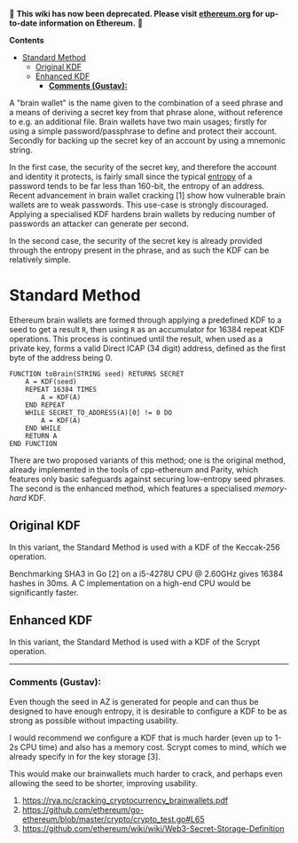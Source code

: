 <!-- START doctoc generated TOC please keep comment here to allow auto update -->
<!-- DON'T EDIT THIS SECTION, INSTEAD RE-RUN doctoc TO UPDATE -->

 
:stop_sign: **This wiki has now been deprecated. Please visit [ethereum.org](https://ethereum.org) for up-to-date information on Ethereum.** :stop_sign: 



**Contents**

- [Standard Method](#standard-method)
  - [Original KDF](#original-kdf)
  - [Enhanced KDF](#enhanced-kdf)
    - [**Comments (Gustav):**](#comments-gustav)

<!-- END doctoc generated TOC please keep comment here to allow auto update -->

A "brain wallet" is the name given to the combination of a seed phrase and a means of deriving a secret key from that phrase alone, without reference to e.g. an additional file. Brain wallets have two main usages; firstly for using a simple password/passphrase to define and protect their account. Secondly for backing up the secret key of an account by using a mnemonic string.

In the first case, the security of the secret key, and therefore the account and identity it protects, is fairly small since the typical [entropy](https://xkcd.com/936/) of a password tends to be far less than 160-bit, the entropy of an address. Recent advancement in brain wallet cracking [1] show how vulnerable brain wallets are to weak passwords. This use-case is strongly discouraged. Applying a specialised KDF hardens brain wallets by reducing number of passwords an attacker can generate per second.

In the second case, the security of the secret key is already provided through the entropy present in the phrase, and as such the KDF can be relatively simple.

# Standard Method

Ethereum brain wallets are formed through applying a predefined KDF to a seed to get a result `R`, then using `R` as an accumulator for 16384 repeat KDF operations. This process is continued until the result, when used as a private key, forms a valid Direct ICAP (34 digit) address, defined as the first byte of the address being 0.

```
FUNCTION toBrain(STRING seed) RETURNS SECRET
	A = KDF(seed)
	REPEAT 16384 TIMES
		A = KDF(A)
	END REPEAT
	WHILE SECRET_TO_ADDRESS(A)[0] != 0 DO
		A = KDF(A)
	END WHILE
	RETURN A
END FUNCTION
```

There are two proposed variants of this method; one is the original method, already implemented in the tools of cpp-ethereum and Parity, which features only basic safeguards against securing low-entropy seed phrases. The second is the enhanced method, which features a specialised _memory-hard_ KDF.

## Original KDF

In this variant, the Standard Method is used with a KDF of the Keccak-256 operation.

Benchmarking SHA3 in Go [2] on a i5-4278U CPU @ 2.60GHz gives 16384 hashes in 30ms. A C implementation on a high-end CPU would be significantly faster.


## Enhanced KDF

In this variant, the Standard Method is used with a KDF of the Scrypt operation.

---

### **Comments (Gustav):**

Even though the seed in AZ is generated for people and can thus be designed to have enough entropy, it is desirable to configure a KDF to be as strong as possible without impacting usability.

I would recommend we configure a KDF that is much harder (even up to 1-2s CPU time) and also has a memory cost. Scrypt comes to mind, which we already specify in for the key storage [3].

This would make our brainwallets much harder to crack, and perhaps even allowing the seed to be shorter, improving usability.

1. https://rya.nc/cracking_cryptocurrency_brainwallets.pdf
2. https://github.com/ethereum/go-ethereum/blob/master/crypto/crypto_test.go#L65
3. https://github.com/ethereum/wiki/wiki/Web3-Secret-Storage-Definition